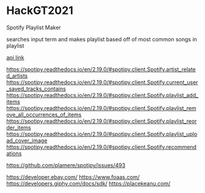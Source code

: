 # HackGT2021
Spotify Playlist Maker

searches input term and makes playlist based off of most common songs in playlist

[api link](https://spotipy.readthedocs.io/en/2.19.0/#features)

https://spotipy.readthedocs.io/en/2.19.0/#spotipy.client.Spotify.artist_related_artists
https://spotipy.readthedocs.io/en/2.19.0/#spotipy.client.Spotify.current_user_saved_tracks_contains
https://spotipy.readthedocs.io/en/2.19.0/#spotipy.client.Spotify.playlist_add_items
https://spotipy.readthedocs.io/en/2.19.0/#spotipy.client.Spotify.playlist_remove_all_occurrences_of_items
https://spotipy.readthedocs.io/en/2.19.0/#spotipy.client.Spotify.playlist_reorder_items
https://spotipy.readthedocs.io/en/2.19.0/#spotipy.client.Spotify.playlist_upload_cover_image
https://spotipy.readthedocs.io/en/2.19.0/#spotipy.client.Spotify.recommendations

https://github.com/plamere/spotipy/issues/493

https://developer.ebay.com/
https://www.foaas.com/
https://developers.giphy.com/docs/sdk/
https://placekeanu.com/